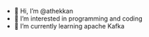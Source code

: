 - 👋 Hi, I’m @athekkan
- 👀 I’m interested in programming and coding
- 🌱 I’m currently learning apache Kafka
